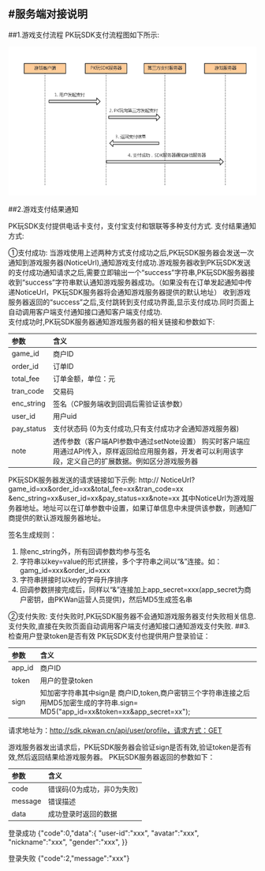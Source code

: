 #服务端对接说明
------
##1.游戏支付流程
PK玩SDK支付流程图如下所示:<br>

![image](images/image.png)<br>

##2.游戏支付结果通知

PK玩SDK支付提供电话卡支付，支付宝支付和银联等多种支付方式.
支付结果通知方式:

①支付成功: 
当游戏使用上述两种方式支付成功之后,PK玩SDK服务器会发送一次通知到游戏服务器(NoticeUrl),通知游戏支付成功.游戏服务器收到PK玩SDK发送的支付成功通知请求之后,需要立即输出一个“success”字符串,PK玩SDK服务器接收到“success”字符串默认通知游戏服务器成功。（如果没有在订单发起通知中传递NoticeUrl，PK玩SDK服务器将会通知游戏服务器提供的默认地址）
收到游戏服务器返回的“success”之后,支付跳转到支付成功界面,显示支付成功.同时页面上自动调用客户端支付通知接口通知客户端支付成功.<br>
支付成功时,PK玩SDK服务器通知游戏服务器的相关链接和参数如下:

|参数|含义|
|:---|:---|
|game_id|	商户ID|
|order_id|订单ID|
|total_fee|订单金额，单位：元|
|tran_code|交易码|
|enc_string|签名（CP服务端收到回调后需验证该参数）|
|user_id|用户uid|
|pay_status|	支付状态码 (0为支付成功,只有支付成功才会通知游戏服务器)|
|note|	透传参数（客户端API参数中通过setNote设置） 购买时客户端应用通过API传入，原样返回给应用服务器，开发者可以利用该字段，定义自己的扩展数据。例如区分游戏服务器|
PK玩SDK服务器发送的请求链接如下示例:
http:// NoticeUrl? game_id=xx&order_id=xx&total_fee=xx&tran_code=xx
&enc_string=xx&user_id=xx&pay_status=xx&note=xx
其中NoticeUrl为游戏服务器地址。地址可以在订单参数中设置，如果订单信息中未提供该参数，则通知厂商提供的默认游戏服务器地址。

签名生成规则：
  1. 除enc_string外，所有回调参数均参与签名
  2. 字符串以key=value的形式拼接，多个字符串之间以“&”连接。如：gamg_id=xxx&order_id=xxx
  3. 字符串拼接时以key的字母升序排序
  4. 回调参数拼接完成后，同样以“&”连接加上app_secret=xxx(app_secret为商户密钥，由PKWan运营人员提供)，然后MD5生成签名串

②支付失败:
支付失败时,PK玩SDK服务器不会通知游戏服务器支付失败相关信息.
支付失败,直接在失败页面自动调用客户端支付通知接口通知游戏支付失败.
##3.检查用户登录token是否有效
PK玩SDK支付也提供用户登录验证：

|参数|含义|
|:---|:---|
|app_id  |商户ID|
|token	|用户的登录token|
|sign	|知加密字符串其中sign是 商户ID,token,商户密钥三个字符串连接之后用MD5加密生成的字符串.sign= MD5("app_id=xx&token=xx&app_secret=xx");|
请求地址为：http://sdk.pkwan.cn/api/user/profile，请求方式：GET

游戏服务器发出请求后，PK玩SDK服务器会验证sign是否有效,验证token是否有效,然后返回结果给游戏服务器。
PK玩SDK服务器返回的参数如下：

|参数|含义|
|:---|:---|
|code|	错误码(0为成功，非0为失败)|
|message|	错误描述|
|data| 成功登录时返回的数据|

登录成功
{"code":0,"data":{
  "user-id":"xxx",
  "avatar":"xxx",
  "nickname":"xxx",
  "gender":"xxx",
}}

登录失败
{"code":2,"message":"xxx"}

